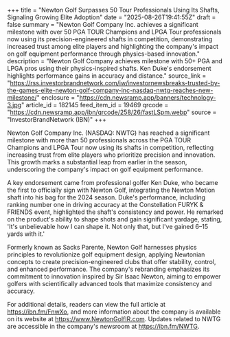 +++
title = "Newton Golf Surpasses 50 Tour Professionals Using Its Shafts, Signaling Growing Elite Adoption"
date = "2025-08-26T19:41:55Z"
draft = false
summary = "Newton Golf Company Inc. achieves a significant milestone with over 50 PGA TOUR Champions and LPGA Tour professionals now using its precision-engineered shafts in competition, demonstrating increased trust among elite players and highlighting the company's impact on golf equipment performance through physics-based innovation."
description = "Newton Golf Company achieves milestone with 50+ PGA and LPGA pros using their physics-inspired shafts. Ken Duke's endorsement highlights performance gains in accuracy and distance."
source_link = "https://rss.investorbrandnetwork.com/iw/investornewsbreaks-trusted-by-the-games-elite-newton-golf-company-inc-nasdaq-nwtg-reaches-new-milestone/"
enclosure = "https://cdn.newsramp.app/banners/technology-3.jpg"
article_id = 182145
feed_item_id = 19469
qrcode = "https://cdn.newsramp.app/ibn/qrcode/258/26/fastLSpm.webp"
source = "InvestorBrandNetwork (IBN)"
+++

<p>Newton Golf Company Inc. (NASDAQ: NWTG) has reached a significant milestone with more than 50 professionals across the PGA TOUR Champions and LPGA Tour now using its shafts in competition, reflecting increasing trust from elite players who prioritize precision and innovation. This growth marks a substantial leap from earlier in the season, underscoring the company's impact on golf equipment performance.</p><p>A key endorsement came from professional golfer Ken Duke, who became the first to officially sign with Newton Golf, integrating the Newton Motion shaft into his bag for the 2024 season. Duke's performance, including ranking number one in driving accuracy at the Constellation FURYK & FRIENDS event, highlighted the shaft's consistency and power. He remarked on the product's ability to shape shots and gain significant yardage, stating, 'It's unbelievable how I can shape it. Not only that, but I've gained 6–15 yards with it.'</p><p>Formerly known as Sacks Parente, Newton Golf harnesses physics principles to revolutionize golf equipment design, applying Newtonian concepts to create precision-engineered clubs that offer stability, control, and enhanced performance. The company's rebranding emphasizes its commitment to innovation inspired by Sir Isaac Newton, aiming to empower golfers with scientifically advanced tools that maximize consistency and accuracy.</p><p>For additional details, readers can view the full article at <a href="https://ibn.fm/FnwXo" rel="nofollow" target="_blank">https://ibn.fm/FnwXo</a>, and more information about the company is available on its website at <a href="https://www.NewtonGolfIR.com" rel="nofollow" target="_blank">https://www.NewtonGolfIR.com</a>. Updates related to NWTG are accessible in the company's newsroom at <a href="https://ibn.fm/NWTG" rel="nofollow" target="_blank">https://ibn.fm/NWTG</a>.</p>